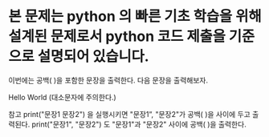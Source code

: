 # 본 문제는 python 의 빠른 기초 학습을 위해 설계된 문제로서 python 코드 제출을 기준으로 설명되어 있습니다.

이번에는 공백( )을 포함한 문장을 출력한다.
다음 문장을 출력해보자.

Hello World
(대소문자에 주의한다.)

참고
print("문장1 문장2")
을 실행시키면 "문장1”, "문장2"가 공백( )을 사이에 두고 출력된다.
print("문장1", "문장2")
도 "문장1"과 "문장2" 사이에 공백( )을 출력한다.
